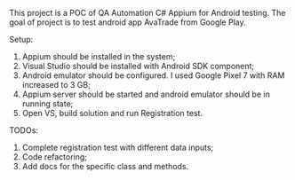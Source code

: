 This project is a POC of QA Automation C# Appium for Android testing.
The goal of project is to test android app AvaTrade from Google Play.

Setup:
1. Appium should be installed in the system;
2. Visual Studio should be installed with Android SDK component;
3. Android emulator should be configured. I used Google Pixel 7 with RAM increased to 3 GB;
4. Appium server should be started and android emulator should be in running state;
5. Open VS, build solution and run Registration test.


TODOs:
1. Complete registration test with different data inputs;
2. Code refactoring;
3. Add docs for the specific class and methods.
